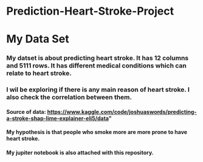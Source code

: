 # Prediction-Heart-Stroke-Project
# My Data Set
### My datset is about predicting heart stroke. It has 12 columns and 5111 rows. It has different medical conditions which can relate to heart stroke.
### I wil be exploring if there is any main reason of heart stroke. I also check the correlation between them.
#### Source of data: https://www.kaggle.com/code/joshuaswords/predicting-a-stroke-shap-lime-explainer-eli5/data"
#### My hypothesis is that people who smoke more are more prone to have heart stroke.
#### My jupiter notebook is also attached with this repository.
